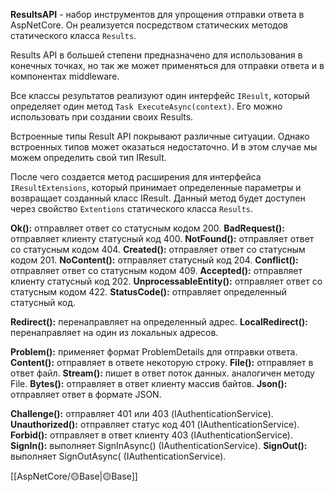 **ResultsAPI** - набор инструментов для упрощения отправки ответа в AspNetCore. Он реализуется посредством статических методов статического класса `Results`.

Results API в большей степени предназначено для использования в конечных точках, но так же может применяться для отправки ответа и в компонентах middleware.

Все классы результатов реализуют один интерфейс `IResult`, который определяет один метод `Task ExecuteAsync(context)`. Его можно использовать при создании своих Results.

Встроенные типы Result API покрывают различные ситуации. Однако встроенных типов может оказаться недостаточно. И в этом случае мы можем определить свой тип IResult.

После чего создается метод расширения для интерфейса `IResultExtensions`, который принимает определенные параметры и возвращает созданный класс IResult. Данный метод будет доступен через свойство `Extentions` статического класса `Results`.


**Ok():** отправляет ответ со статусным кодом 200.
**BadRequest():** отправляет клиенту статусный код 400.
**NotFound():** отправляет ответ со статусным кодом 404.
**Created():** отправляет ответ со статусным кодом 201.
**NoContent():** отправляет статусный код 204.
**Conflict():** отправляет ответ со статусным кодом 409.
**Accepted():** отправляет клиенту статусный код 202.
**UnprocessableEntity():** отправляет ответ со статусным кодом 422.
**StatusCode():** отправляет определенный статусный код.

**Redirect():** перенаправляет на определенный адрес.
**LocalRedirect():** перенаправляет на один из локальных адресов.

**Problem():** применяет формат ProblemDetails для отправки ответа.
**Content():** отправляет в ответе некоторую строку.
**File():** отправляет в ответ файл.
**Stream():** пишет в ответ поток данных. аналогичен методу File.
**Bytes():** отправляет в ответ клиенту массив байтов.
**Json():** отправляет ответ в формате JSON.

**Challenge():** отправляет 401 или 403 (IAuthenticationService).
**Unauthorized():** отправляет статус код 401 (IAuthenticationService).
**Forbid():** отправляет в ответ клиенту 403 (IAuthenticationService).
**SignIn():** выполняет SignInAsync() (IAuthenticationService).
**SignOut():** выполняет SignOutAsync( (IAuthenticationService).

[[AspNetCore/🟡Base|🟡Base]]
